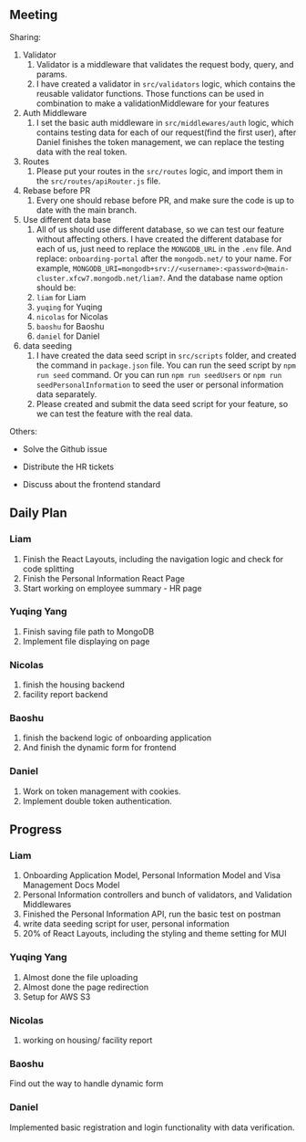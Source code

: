 ## Meeting

Sharing:
1. Validator
   1. Validator is a middleware that validates the request body, query, and params.
   2. I have created a validator in `src/validators` logic, which contains the reusable validator functions. Those functions can be used in combination to make a validationMiddleware for your features
2. Auth Middleware
   1. I set the basic auth middleware in `src/middlewares/auth` logic, which contains testing data for each of our request(find the first user), after Daniel finishes the token management, we can replace the testing data with the real token.
3. Routes
   1. Please put your routes in the `src/routes` logic, and import them in the `src/routes/apiRouter.js` file.
4. Rebase before PR
   1. Every one should rebase before PR, and make sure the code is up to date with the main branch.
5. Use different data base
   1. All of us should use different database, so we can test our feature without affecting others. I have created the different database for each of us, just need to replace the `MONGODB_URL` in the `.env` file. And replace: `onboarding-portal` after the `mongodb.net/` to your name. For example, `MONGODB_URI=mongodb+srv://<username>:<password>@main-cluster.xfcw7.mongodb.net/liam?`. And the database name option should be:
   2. `liam` for Liam
   3. `yuqing` for Yuqing
   4. `nicolas` for Nicolas
   5. `baoshu` for Baoshu
   6. `daniel` for Daniel
6. data seeding
   1. I have created the data seed script in `src/scripts` folder, and created the command in `package.json` file. You can run the seed script by `npm run seed` command. Or you can run `npm run seedUsers` or `npm run seedPersonalInformation` to seed the user or personal information data separately.
   2. Please created and submit the data seed script for your feature, so we can test the feature with the real data.

Others:

- Solve the Github issue

- Distribute the HR tickets

- Discuss about the frontend standard

## Daily Plan

### Liam

1. Finish the React Layouts, including the navigation logic and check for code splitting
2. Finish the Personal Information React Page
3. Start working on employee summary - HR page
  
### Yuqing Yang

1. Finish saving file path to MongoDB
2. Implement file displaying  on page

### Nicolas
1. finish the housing backend
2. facility report backend

### Baoshu

1. finish the backend logic of onboarding application
2. And finish the dynamic form for frontend

### Daniel

1. Work on token management with cookies.
2. Implement double token authentication.

## Progress
   
### Liam

1. Onboarding Application Model, Personal Information Model and Visa Management Docs Model
2. Personal Information controllers and bunch of validators, and Validation Middlewares
3. Finished the Personal Information API, run the basic test on postman
4. write data seeding script for user, personal information
5. 20% of React Layouts, including the styling and theme setting for MUI 

### Yuqing Yang

1. Almost done the file uploading
2. Almost done the page redirection
3. Setup for AWS S3

### Nicolas

1. working on housing/ facility report

### Baoshu

Find out the way to handle dynamic form

### Daniel

Implemented basic registration and login functionality with data verification.